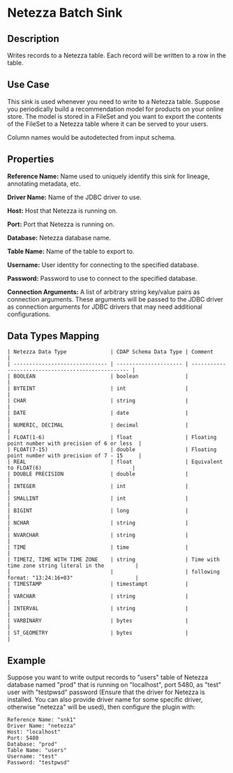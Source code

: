 # Netezza Batch Sink


Description
-----------
Writes records to a Netezza table. Each record will be written to a row in the table.


Use Case
--------
This sink is used whenever you need to write to a Netezza table.
Suppose you periodically build a recommendation model for products on your online store.
The model is stored in a FileSet and you want to export the contents
of the FileSet to a Netezza table where it can be served to your users.

Column names would be autodetected from input schema.

Properties
----------
**Reference Name:** Name used to uniquely identify this sink for lineage, annotating metadata, etc.

**Driver Name:** Name of the JDBC driver to use.

**Host:** Host that Netezza is running on.

**Port:** Port that Netezza is running on.

**Database:** Netezza database name.

**Table Name:** Name of the table to export to.

**Username:** User identity for connecting to the specified database.

**Password:** Password to use to connect to the specified database.

**Connection Arguments:** A list of arbitrary string key/value pairs as connection arguments. These arguments
will be passed to the JDBC driver as connection arguments for JDBC drivers that may need additional configurations.


Data Types Mapping
----------

    | Netezza Data Type              | CDAP Schema Data Type | Comment                                            |
    | ------------------------------ | --------------------- | -------------------------------------------------- |
    | BOOLEAN                        | boolean               |                                                    |
    | BYTEINT                        | int                   |                                                    |
    | CHAR                           | string                |                                                    |
    | DATE                           | date                  |                                                    |
    | NUMERIC, DECIMAL               | decimal               |                                                    |
    | FLOAT(1-6)                     | float                 | Floating point number with precision of 6 or less  |
    | FLOAT(7-15)                    | double                | Floating point number with precision of 7 - 15     |
    | REAL                           | float                 | Equivalent to FLOAT(6)                             |
    | DOUBLE PRECISION               | double                |                                                    |
    | INTEGER                        | int                   |                                                    |
    | SMALLINT                       | int                   |                                                    |
    | BIGINT                         | long                  |                                                    |
    | NCHAR                          | string                |                                                    |
    | NVARCHAR                       | string                |                                                    |
    | TIME                           | time                  |                                                    |
    | TIMETZ, TIME WITH TIME ZONE    | string                | Time with time zone string literal in the          |
    |                                |                       | following format: "13:24:16+03"                    |
    | TIMESTAMP                      | timestampt            |                                                    |
    | VARCHAR                        | string                |                                                    |
    | INTERVAL                       | string                |                                                    |
    | VARBINARY                      | bytes                 |                                                    |
    | ST_GEOMETRY                    | bytes                 |                                                    |


Example
-------
Suppose you want to write output records to "users" table of Netezza database named "prod" that is running on "localhost", 
port 5480, as "test" user with "testpwsd" password (Ensure that the driver for Netezza is installed. You can also provide 
driver name for some specific driver, otherwise "netezza" will be used), then configure the plugin with: 

```
Reference Name: "snk1"
Driver Name: "netezza"
Host: "localhost"
Port: 5480
Database: "prod"
Table Name: "users"
Username: "test"
Password: "testpwsd"
```
